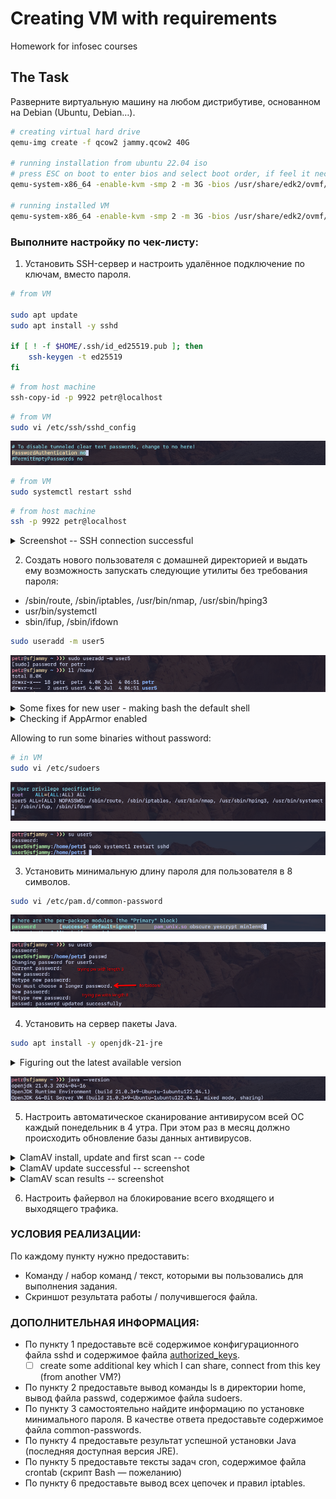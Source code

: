 # Creating VM with requirements

Homework for infosec courses

## The Task

Разверните виртуальную машину на любом дистрибутиве, основанном на Debian (Ubuntu, Debian…).

```bash
# creating virtual hard drive
qemu-img create -f qcow2 jammy.qcow2 40G

# running installation from ubuntu 22.04 iso
# press ESC on boot to enter bios and select boot order, if feel it necessary
qemu-system-x86_64 -enable-kvm -smp 2 -m 3G -bios /usr/share/edk2/ovmf/OVMF_CODE.fd -drive file=jammy.qcow2,format=qcow2,index=1,media=disk -drive file=/home/user/Downloads/ubuntu-22.04.4-live-server-amd64.iso,format=raw,index=0,media=cdrom

# running installed VM
qemu-system-x86_64 -enable-kvm -smp 2 -m 3G -bios /usr/share/edk2/ovmf/OVMF_CODE.fd -drive file=jammy.qcow2,format=qcow2,index=0,media=disk -nic hostfwd=tcp:127.0.0.1:9922-0.0.0.0:22
```

### Выполните настройку по чек-листу:

1. Установить SSH-сервер и настроить удалённое подключение по ключам, вместо пароля.

```bash
# from VM

sudo apt update
sudo apt install -y sshd

if [ ! -f $HOME/.ssh/id_ed25519.pub ]; then
	ssh-keygen -t ed25519
fi
```

```bash
# from host machine
ssh-copy-id -p 9922 petr@localhost
```

```bash
# from VM
sudo vi /etc/ssh/sshd_config
```

![](./assets/6-pw-auth-ssh-no.png)

```bash
# from VM
sudo systemctl restart sshd
```

```bash
# from host machine
ssh -p 9922 petr@localhost
```

<details>
<summary>Screenshot -- SSH connection successful</summary>

![](./assets/1_ssh-connected.png)

</details>

2. Создать нового пользователя с домашней директорией и выдать ему возможность запускать следующие утилиты без требования пароля:

- /sbin/route, /sbin/iptables, /usr/bin/nmap, /usr/sbin/hping3
- usr/bin/systemctl
- sbin/ifup, /sbin/ifdown

```bash
sudo useradd -m user5
```

![](./assets/2_creating-user-with-folder.png)

<details>
<summary>Some fixes for new user - making bash the default shell</summary>

![](./assets/3_user-initial-setup.png)

![](./assets/4_editing-passwd.png)

![](./assets/5-user-login-bash.png)

</details>

<details>
<summary>Checking if AppArmor enabled</summary>

```bash
# in VM
# check if AppArmor is enabled
systemctl list-unit-files | grep apparmor
```

![](./assets/9-check-apparmor-enabled.png)

</details>

Allowing to run some binaries without password:

```bash
# in VM
sudo vi /etc/sudoers
```

![](./assets/10-sudoers-change.png)

![](./assets/11-sudoers-effect.png)

3. Установить минимальную длину пароля для пользователя в 8 символов.

```bash
sudo vi /etc/pam.d/common-password
```

![](./assets/7-pw-length-setup.png)

![](./assets/8-pw-length-error.png)

4. Установить на сервер пакеты Java.

```bash
sudo apt install -y openjdk-21-jre
```

<details>
<summary>Figuring out the latest available version</summary>

![](./assets/12-install-jre-latest.png)

</details>

![](./assets/13-java-version.png)

5. Настроить автоматическое сканирование антивирусом всей ОС каждый понедельник в 4 утра. При этом раз в месяц должно происходить обновление базы данных антивирусов.

<details>
<summary>ClamAV install, update and first scan -- code</summary>

```bash
# install
CLAMAV_VERSION=$(curl -s "https://api.github.com/repos/Cisco-Talos/clamav/releases/latest" | grep tag_name | cut -d'"' -f4)
wget "https://github.com/Cisco-Talos/clamav/releases/latest/download/$CLAMAV_VERSION.linux.x86_64.deb"
sudo apt install -y ./$CLAMAV_VERSION.linux.x86_64.deb
sudo apt install -y clamav-daemon

# stop daemons
sudo systemctl stop clamav-freshclam
sudo systemctl disable clamav-freshclam
sudo systemctl stop clamav-daemon.service

# ensure default config
sudo rm -f /usr/local/etc/freshclam.conf
sudo rm -f /usr/local/etc/clamd.conf
sudo ln -s /etc/clamav/freshclam.conf /usr/local/etc/freshclam.conf
sudo ln -s /etc/clamav/clamd.conf /usr/local/etc/clamd.conf
sudo rm /var/log/clamav/freshclam.log

# turn it on back
sudo systemctl start clamav-daemon.service

# update for a first time
sudo freshclam --show-progress

# scan for a first time
sudo clamscan --recursive /
```

</details>

<details>
<summary>ClamAV update successful -- screenshot</summary>

![](./assets/14-clamav-updated-latest.png)

</details>

<details>
<summary>ClamAV scan results -- screenshot</summary>

![scan start](./assets/15-clamscan-start.png)

![scan results](./assets/16-clamav-scan-results.png)

</details>

6. Настроить файервол на блокирование всего входящего и выходящего трафика.

### УСЛОВИЯ РЕАЛИЗАЦИИ:

По каждому пункту нужно предоставить:

- Команду / набор команд / текст, которыми вы пользовались для выполнения задания.
- Скриншот результата работы / получившегося файла.
 

### ДОПОЛНИТЕЛЬНАЯ ИНФОРМАЦИЯ:

- По пункту 1 предоставьте всё содержимое конфигурационного файла sshd и содержимое файла [authorized_keys](./assets/authorized_keys).
  - [ ] create some additional key which I can share, connect from this key (from another VM?)
- По пункту 2 предоставьте вывод команды ls в директории home, вывод файла passwd, содержимое файла sudoers.
- По пункту 3 самостоятельно найдите информацию по установке минимального пароля. В качестве ответа предоставьте содержимое файла common-passwords.
- По пункту 4 предоставьте результат успешной установки Java (последняя доступная версия JRE).
- По пункту 5 предоставьте тексты задач cron, содержимое файла crontab (скрипт Bash — пожеланию)
- По пункту 6 предоставьте вывод всех цепочек и правил iptables.
